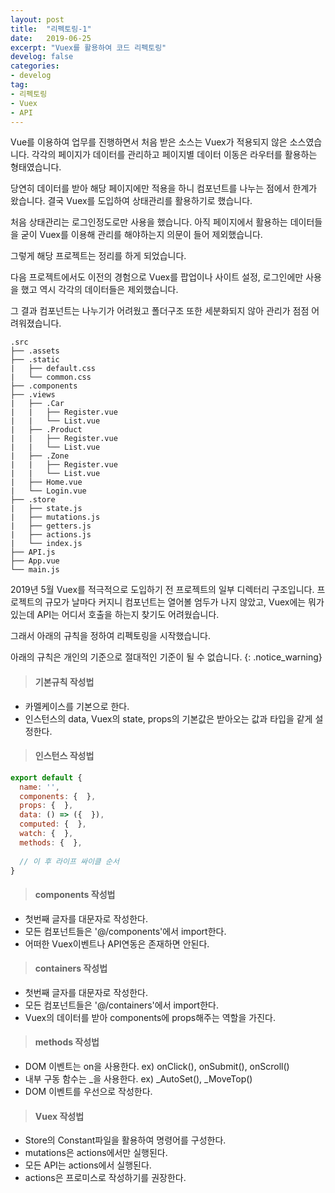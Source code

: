 ```yaml
---
layout: post
title:  "리펙토링-1"
date:   2019-06-25
excerpt: "Vuex를 활용하여 코드 리펙토링"
develog: false
categories:
- develog
tag:
- 리펙토링
- Vuex
- API
---
```


Vue를 이용하여 업무를 진행하면서 처음 받은 소스는 Vuex가 적용되지 않은 소스였습니다. 각각의 페이지가 데이터를 관리하고 페이지별 데이터 이동은 라우터를 활용하는 형태였습니다.

당연히 데이터를 받아 해당 페이지에만 적용을 하니 컴포넌트를 나누는 점에서 한계가 왔습니다. 결국 Vuex를 도입하여 상태관리를 활용하기로 했습니다.

처음 상태관리는 로그인정도로만 사용을 했습니다. 아직 페이지에서 활용하는 데이터들을 굳이 Vuex를 이용해 관리를 해야하는지 의문이 들어 제외했습니다.

그렇게 해당 프로젝트는 정리를 하게 되었습니다.

다음 프로젝트에서도 이전의 경험으로 Vuex를 팝업이나 사이트 설정, 로그인에만 사용을 했고 역시 각각의 데이터들은 제외했습니다.

그 결과 컴포넌트는 나누기가 어려웠고 폴더구조 또한 세분화되지 않아 관리가 점점 어려워졌습니다.

```
.src
├── .assets
├── .static
|   ├── default.css
|   └── common.css
├── .components
├── .views
|   ├── .Car
|   |   ├── Register.vue
|   |   └── List.vue
|   ├── .Product
|   |   ├── Register.vue
|   |   └── List.vue
|   ├── .Zone
|   |   ├── Register.vue
|   |   └── List.vue
|   ├── Home.vue
|   └── Login.vue
├── .store
|   ├── state.js
|   ├── mutations.js
|   ├── getters.js
|   ├── actions.js
|   └── index.js
├── API.js
├── App.vue
└── main.js
```

2019년 5월 Vuex를 적극적으로 도입하기 전 프로젝트의 일부 디렉터리 구조입니다. 프로젝트의 규모가 날마다 커지니 컴포넌트는 열어볼 엄두가 나지 않았고, Vuex에는 뭐가 있는데 API는 어디서 호출을 하는지 찾기도 어려웠습니다.

그래서 아래의 규칙을 정하여 리펙토링을 시작했습니다.

아래의 규칙은 개인의 기준으로 절대적인 기준이 될 수 없습니다. 
{: .notice_warning}

> #### 기본규칙 작성법
* 카멜케이스를 기본으로 한다.
* 인스턴스의 data, Vuex의 state, props의 기본값은 받아오는 값과 타입을 같게 설정한다.

> #### 인스턴스 작성법
```javascript
export default {
  name: '',
  components: {  },
  props: {  },
  data: () => ({  }),
  computed: {  },
  watch: {  },
  methods: {  },
  
  // 이 후 라이프 싸이클 순서
}
```

> #### components 작성법
* 첫번째 글자를 대문자로 작성한다.
* 모든 컴포넌트들은 '@/components'에서 import한다.
* 어떠한 Vuex이벤트나 API연동은 존재하면 안된다.

> #### containers 작성법
* 첫번째 글자를 대문자로 작성한다.
* 모든 컴포넌트들은 '@/containers'에서 import한다.
* Vuex의 데이터를 받아 components에 props해주는 역할을 가진다.

> #### methods 작성법
* DOM 이벤트는 on을 사용한다. ex) onClick(), onSubmit(), onScroll()
* 내부 구동 함수는 _을 사용한다. ex) _AutoSet(), _MoveTop()
* DOM 이벤트를 우선으로 작성한다.

> #### Vuex 작성법
* Store의 Constant파일을 활용하여 명령어를 구성한다. 
* mutations은 actions에서만 실행된다.
* 모든 API는 actions에서 실행된다.
* actions은 프로미스로 작성하기를 권장한다.
